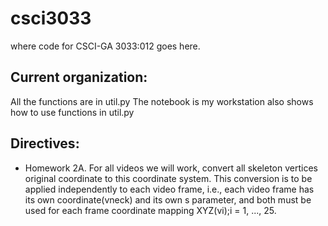 # csci3033
where code for CSCI-GA 3033:012 goes here.

## Current organization:
All the functions are in util.py
The notebook is my workstation also shows how to use functions in util.py

## Directives:
- Homework 2A.
For all videos we will work, convert all skeleton vertices original coordinate to this coordinate system.
This conversion is to be applied independently to each video frame, i.e., each video frame has its own coordinate(vneck) and its own s parameter, and both must be used for each frame coordinate mapping XYZ(vi);i = 1, ..., 25.

